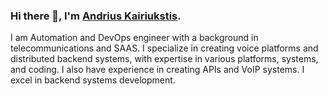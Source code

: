 ### Hi there 👋, I'm <a href="https://www.linkedin.com/in/andrius-kairiukstis" target="_blank" rel="noopener noreferrer">Andrius Kairiukstis</a>.

I am Automation and DevOps engineer with a background in telecommunications and SAAS. I specialize in creating voice platforms and distributed backend systems, with expertise in various platforms, systems, and coding. I also have experience in creating APIs and VoIP systems. I excel in backend systems development.

<!--

**andrius/andrius** is a ✨ _special_ ✨ repository because its `README.md` (this file) appears on your GitHub profile.
Here are some ideas to get you started:

- 💻 I’m currently working at ...
- 🔭 I’m currently working on ...
- 🌱 I’m currently learning ...
- ⭐ 2024's Objective: Contribute more to open source <img src="https://media.giphy.com/media/WUlplcMpOCEmTGBtBW/giphy.gif" width="30">
- 👯 I’m looking to collaborate on ...
- 🤔 I’m looking for help with ...
- 💬 Ask me about ...
- 📫 How to reach me: ...
- 😄 Pronouns: ...
- ⚡ Fun fact: ...

![Chrome Dino](https://mir-s3-cdn-cf.behance.net/project_modules/max_1200/4ff07986208593.5d9a654e92f36.gif)

-->
